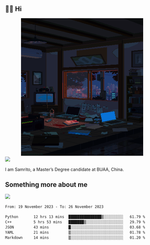## 👋🏻 Hi

<div align="center">
<img alt="GIF" src="https://github.com/xiangsam/xiangsam/blob/271390e4ab50820a4594e3cb94b7ffaa6293de72/0_0EUAvTumWsRa2k6F.gif" width=400 height=450/>
</div>

<a href="https://github.com/xiangsam">
  <img src="https://komarev.com/ghpvc/?username=xiangsam&style=flat-square" />
</a>

I am Samrito, a Master’s Degree candidate at BUAA, China.


## Something more about me
<a href="https://github.com/xiangsam">
  <img src="https://github-readme-stats.vercel.app/api?username=xiangsam&show_icons=true&hide_border=true" />
</a>

<!--
<a href="https://github.com/xiangsam">
  <img src="https://github-readme-stats.vercel.app/api/top-langs/?username=xiangsam&layout=compact" />
</a>
-->

<!--START_SECTION:waka-->

```txt
From: 19 November 2023 - To: 26 November 2023

Python       12 hrs 13 mins  ███████████████▒░░░░░░░░░   61.79 %
C++          5 hrs 53 mins   ███████▒░░░░░░░░░░░░░░░░░   29.79 %
JSON         43 mins         █░░░░░░░░░░░░░░░░░░░░░░░░   03.68 %
YAML         21 mins         ▒░░░░░░░░░░░░░░░░░░░░░░░░   01.78 %
Markdown     14 mins         ▒░░░░░░░░░░░░░░░░░░░░░░░░   01.20 %
```

<!--END_SECTION:waka-->

<!---
xiangsam/xiangsam is a ✨ special ✨ repository because its `README.md` (this file) appears on your GitHub profile.
You can click the Preview link to take a look at your changes.
--->
